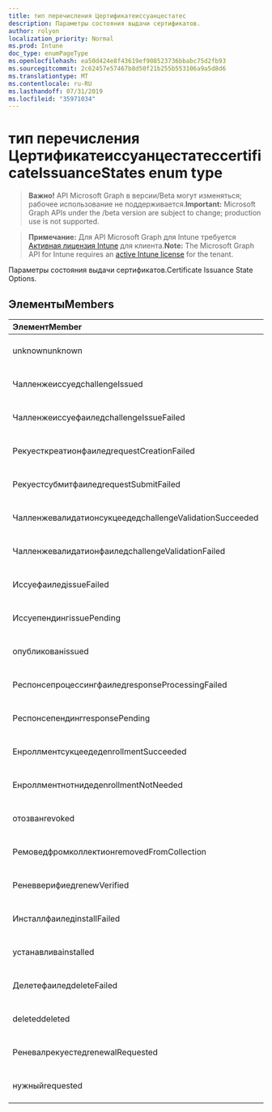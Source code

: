 ```yaml
---
title: тип перечисления Цертификатеиссуанцестатес
description: Параметры состояния выдачи сертификатов.
author: rolyon
localization_priority: Normal
ms.prod: Intune
doc_type: enumPageType
ms.openlocfilehash: ea50d424e8f43619ef908523736bbabc75d2fb93
ms.sourcegitcommit: 2c62457e57467b8d50f21b255b553106a9a5d8d6
ms.translationtype: MT
ms.contentlocale: ru-RU
ms.lasthandoff: 07/31/2019
ms.locfileid: "35971034"
---
```

# <a name="certificateissuancestates-enum-type"></a><span data-ttu-id="1bddc-103">тип перечисления Цертификатеиссуанцестатес</span><span class="sxs-lookup"><span data-stu-id="1bddc-103">certificateIssuanceStates enum type</span></span>

> <span data-ttu-id="1bddc-104">**Важно!** API Microsoft Graph в версии/Beta могут изменяться; рабочее использование не поддерживается.</span><span class="sxs-lookup"><span data-stu-id="1bddc-104">**Important:** Microsoft Graph APIs under the /beta version are subject to change; production use is not supported.</span></span>

> <span data-ttu-id="1bddc-105">**Примечание:** Для API Microsoft Graph для Intune требуется [Активная лицензия Intune](https://go.microsoft.com/fwlink/?linkid=839381) для клиента.</span><span class="sxs-lookup"><span data-stu-id="1bddc-105">**Note:** The Microsoft Graph API for Intune requires an [active Intune license](https://go.microsoft.com/fwlink/?linkid=839381) for the tenant.</span></span>

<span data-ttu-id="1bddc-106">Параметры состояния выдачи сертификатов.</span><span class="sxs-lookup"><span data-stu-id="1bddc-106">Certificate Issuance State Options.</span></span>

## <a name="members"></a><span data-ttu-id="1bddc-107">Элементы</span><span class="sxs-lookup"><span data-stu-id="1bddc-107">Members</span></span>
|<span data-ttu-id="1bddc-108">Элемент</span><span class="sxs-lookup"><span data-stu-id="1bddc-108">Member</span></span>|<span data-ttu-id="1bddc-109">Значение</span><span class="sxs-lookup"><span data-stu-id="1bddc-109">Value</span></span>|<span data-ttu-id="1bddc-110">Описание</span><span class="sxs-lookup"><span data-stu-id="1bddc-110">Description</span></span>|
|:---|:---|:---|
|<span data-ttu-id="1bddc-111">unknown</span><span class="sxs-lookup"><span data-stu-id="1bddc-111">unknown</span></span>|<span data-ttu-id="1bddc-112">нуль</span><span class="sxs-lookup"><span data-stu-id="1bddc-112">0</span></span>|<span data-ttu-id="1bddc-113">Пока не задокументировано.</span><span class="sxs-lookup"><span data-stu-id="1bddc-113">Not yet documented</span></span>|
|<span data-ttu-id="1bddc-114">Чалленжеиссуед</span><span class="sxs-lookup"><span data-stu-id="1bddc-114">challengeIssued</span></span>|<span data-ttu-id="1bddc-115">1,1</span><span class="sxs-lookup"><span data-stu-id="1bddc-115">1</span></span>|<span data-ttu-id="1bddc-116">Пока не задокументировано.</span><span class="sxs-lookup"><span data-stu-id="1bddc-116">Not yet documented</span></span>|
|<span data-ttu-id="1bddc-117">Чалленжеиссуефаилед</span><span class="sxs-lookup"><span data-stu-id="1bddc-117">challengeIssueFailed</span></span>|<span data-ttu-id="1bddc-118">2</span><span class="sxs-lookup"><span data-stu-id="1bddc-118">2</span></span>|<span data-ttu-id="1bddc-119">Пока не задокументировано.</span><span class="sxs-lookup"><span data-stu-id="1bddc-119">Not yet documented</span></span>|
|<span data-ttu-id="1bddc-120">Рекуесткреатионфаилед</span><span class="sxs-lookup"><span data-stu-id="1bddc-120">requestCreationFailed</span></span>|<span data-ttu-id="1bddc-121">4</span><span class="sxs-lookup"><span data-stu-id="1bddc-121">3</span></span>|<span data-ttu-id="1bddc-122">Пока не задокументировано.</span><span class="sxs-lookup"><span data-stu-id="1bddc-122">Not yet documented</span></span>|
|<span data-ttu-id="1bddc-123">Рекуестсубмитфаилед</span><span class="sxs-lookup"><span data-stu-id="1bddc-123">requestSubmitFailed</span></span>|<span data-ttu-id="1bddc-124">SP4</span><span class="sxs-lookup"><span data-stu-id="1bddc-124">4</span></span>|<span data-ttu-id="1bddc-125">Пока не задокументировано.</span><span class="sxs-lookup"><span data-stu-id="1bddc-125">Not yet documented</span></span>|
|<span data-ttu-id="1bddc-126">Чалленжевалидатионсукцеедед</span><span class="sxs-lookup"><span data-stu-id="1bddc-126">challengeValidationSucceeded</span></span>|<span data-ttu-id="1bddc-127">17:00</span><span class="sxs-lookup"><span data-stu-id="1bddc-127">5</span></span>|<span data-ttu-id="1bddc-128">Пока не задокументировано.</span><span class="sxs-lookup"><span data-stu-id="1bddc-128">Not yet documented</span></span>|
|<span data-ttu-id="1bddc-129">Чалленжевалидатионфаилед</span><span class="sxs-lookup"><span data-stu-id="1bddc-129">challengeValidationFailed</span></span>|<span data-ttu-id="1bddc-130">6 </span><span class="sxs-lookup"><span data-stu-id="1bddc-130">6</span></span>|<span data-ttu-id="1bddc-131">Пока не задокументировано.</span><span class="sxs-lookup"><span data-stu-id="1bddc-131">Not yet documented</span></span>|
|<span data-ttu-id="1bddc-132">Иссуефаилед</span><span class="sxs-lookup"><span data-stu-id="1bddc-132">issueFailed</span></span>|<span data-ttu-id="1bddc-133">7 </span><span class="sxs-lookup"><span data-stu-id="1bddc-133">7</span></span>|<span data-ttu-id="1bddc-134">Пока не задокументировано.</span><span class="sxs-lookup"><span data-stu-id="1bddc-134">Not yet documented</span></span>|
|<span data-ttu-id="1bddc-135">Иссуепендинг</span><span class="sxs-lookup"><span data-stu-id="1bddc-135">issuePending</span></span>|<span data-ttu-id="1bddc-136">8 </span><span class="sxs-lookup"><span data-stu-id="1bddc-136">8</span></span>|<span data-ttu-id="1bddc-137">Пока не задокументировано.</span><span class="sxs-lookup"><span data-stu-id="1bddc-137">Not yet documented</span></span>|
|<span data-ttu-id="1bddc-138">опубликован</span><span class="sxs-lookup"><span data-stu-id="1bddc-138">issued</span></span>|<span data-ttu-id="1bddc-139">9 </span><span class="sxs-lookup"><span data-stu-id="1bddc-139">9</span></span>|<span data-ttu-id="1bddc-140">Пока не задокументировано.</span><span class="sxs-lookup"><span data-stu-id="1bddc-140">Not yet documented</span></span>|
|<span data-ttu-id="1bddc-141">Респонсепроцессингфаилед</span><span class="sxs-lookup"><span data-stu-id="1bddc-141">responseProcessingFailed</span></span>|<span data-ttu-id="1bddc-142">10 </span><span class="sxs-lookup"><span data-stu-id="1bddc-142">10</span></span>|<span data-ttu-id="1bddc-143">Пока не задокументировано.</span><span class="sxs-lookup"><span data-stu-id="1bddc-143">Not yet documented</span></span>|
|<span data-ttu-id="1bddc-144">Респонсепендинг</span><span class="sxs-lookup"><span data-stu-id="1bddc-144">responsePending</span></span>|<span data-ttu-id="1bddc-145">-11:00</span><span class="sxs-lookup"><span data-stu-id="1bddc-145">11</span></span>|<span data-ttu-id="1bddc-146">Пока не задокументировано.</span><span class="sxs-lookup"><span data-stu-id="1bddc-146">Not yet documented</span></span>|
|<span data-ttu-id="1bddc-147">Енроллментсукцеедед</span><span class="sxs-lookup"><span data-stu-id="1bddc-147">enrollmentSucceeded</span></span>|<span data-ttu-id="1bddc-148">12</span><span class="sxs-lookup"><span data-stu-id="1bddc-148">12</span></span>|<span data-ttu-id="1bddc-149">Пока не задокументировано.</span><span class="sxs-lookup"><span data-stu-id="1bddc-149">Not yet documented</span></span>|
|<span data-ttu-id="1bddc-150">Енроллментнотнидед</span><span class="sxs-lookup"><span data-stu-id="1bddc-150">enrollmentNotNeeded</span></span>|<span data-ttu-id="1bddc-151">13</span><span class="sxs-lookup"><span data-stu-id="1bddc-151">13</span></span>|<span data-ttu-id="1bddc-152">Пока не задокументировано.</span><span class="sxs-lookup"><span data-stu-id="1bddc-152">Not yet documented</span></span>|
|<span data-ttu-id="1bddc-153">отозван</span><span class="sxs-lookup"><span data-stu-id="1bddc-153">revoked</span></span>|<span data-ttu-id="1bddc-154">14</span><span class="sxs-lookup"><span data-stu-id="1bddc-154">14</span></span>|<span data-ttu-id="1bddc-155">Пока не задокументировано.</span><span class="sxs-lookup"><span data-stu-id="1bddc-155">Not yet documented</span></span>|
|<span data-ttu-id="1bddc-156">Ремоведфромколлектион</span><span class="sxs-lookup"><span data-stu-id="1bddc-156">removedFromCollection</span></span>|<span data-ttu-id="1bddc-157">означает</span><span class="sxs-lookup"><span data-stu-id="1bddc-157">15</span></span>|<span data-ttu-id="1bddc-158">Пока не задокументировано.</span><span class="sxs-lookup"><span data-stu-id="1bddc-158">Not yet documented</span></span>|
|<span data-ttu-id="1bddc-159">Реневверифиед</span><span class="sxs-lookup"><span data-stu-id="1bddc-159">renewVerified</span></span>|<span data-ttu-id="1bddc-160">столбцов</span><span class="sxs-lookup"><span data-stu-id="1bddc-160">16</span></span>|<span data-ttu-id="1bddc-161">Пока не задокументировано.</span><span class="sxs-lookup"><span data-stu-id="1bddc-161">Not yet documented</span></span>|
|<span data-ttu-id="1bddc-162">Инсталлфаилед</span><span class="sxs-lookup"><span data-stu-id="1bddc-162">installFailed</span></span>|<span data-ttu-id="1bddc-163">17</span><span class="sxs-lookup"><span data-stu-id="1bddc-163">17</span></span>|<span data-ttu-id="1bddc-164">Пока не задокументировано.</span><span class="sxs-lookup"><span data-stu-id="1bddc-164">Not yet documented</span></span>|
|<span data-ttu-id="1bddc-165">устанавлива</span><span class="sxs-lookup"><span data-stu-id="1bddc-165">installed</span></span>|<span data-ttu-id="1bddc-166">0,18</span><span class="sxs-lookup"><span data-stu-id="1bddc-166">18</span></span>|<span data-ttu-id="1bddc-167">Пока не задокументировано.</span><span class="sxs-lookup"><span data-stu-id="1bddc-167">Not yet documented</span></span>|
|<span data-ttu-id="1bddc-168">Делетефаилед</span><span class="sxs-lookup"><span data-stu-id="1bddc-168">deleteFailed</span></span>|<span data-ttu-id="1bddc-169">19</span><span class="sxs-lookup"><span data-stu-id="1bddc-169">19</span></span>|<span data-ttu-id="1bddc-170">Пока не задокументировано.</span><span class="sxs-lookup"><span data-stu-id="1bddc-170">Not yet documented</span></span>|
|<span data-ttu-id="1bddc-171">deleted</span><span class="sxs-lookup"><span data-stu-id="1bddc-171">deleted</span></span>|<span data-ttu-id="1bddc-172">двадцать</span><span class="sxs-lookup"><span data-stu-id="1bddc-172">20</span></span>|<span data-ttu-id="1bddc-173">Пока не задокументировано.</span><span class="sxs-lookup"><span data-stu-id="1bddc-173">Not yet documented</span></span>|
|<span data-ttu-id="1bddc-174">Реневалрекуестед</span><span class="sxs-lookup"><span data-stu-id="1bddc-174">renewalRequested</span></span>|<span data-ttu-id="1bddc-175">21</span><span class="sxs-lookup"><span data-stu-id="1bddc-175">21</span></span>|<span data-ttu-id="1bddc-176">Пока не задокументировано.</span><span class="sxs-lookup"><span data-stu-id="1bddc-176">Not yet documented</span></span>|
|<span data-ttu-id="1bddc-177">нужный</span><span class="sxs-lookup"><span data-stu-id="1bddc-177">requested</span></span>|<span data-ttu-id="1bddc-178">22</span><span class="sxs-lookup"><span data-stu-id="1bddc-178">22</span></span>|<span data-ttu-id="1bddc-179">Пока не задокументировано.</span><span class="sxs-lookup"><span data-stu-id="1bddc-179">Not yet documented</span></span>|





